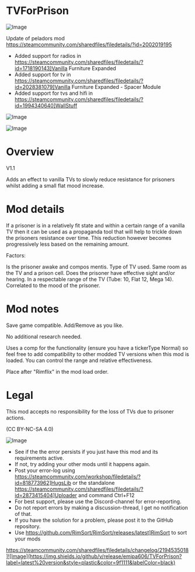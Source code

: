 # TVForPrison

![Image](https://i.imgur.com/buuPQel.png)

Update of peladors mod
https://steamcommunity.com/sharedfiles/filedetails/?id=2002019195

- Added support for radios in https://steamcommunity.com/sharedfiles/filedetails/?id=1718190143]Vanilla Furniture Expanded
- Added support for tv in https://steamcommunity.com/sharedfiles/filedetails/?id=2028381079]Vanilla Furniture Expanded - Spacer Module
- Added support for tvs and hifi in https://steamcommunity.com/sharedfiles/filedetails/?id=1994340640]WallStuff

![Image](https://i.imgur.com/pufA0kM.png)

	
![Image](https://i.imgur.com/Z4GOv8H.png)


# Overview
 V1.1

Adds an effect to vanilla TVs to slowly reduce resistance for prisoners whilst adding a small flat mood increase.


# Mod details


If a prisoner is in a relatively fit state and within a certain range of a vanilla TV then it can be used as a propaganda tool that will help to trickle down the prisoners resistance over time. This reduction however becomes progressively less based on the remaining amount.

Factors:

Is the prisoner awake and compos mentis.
Type of TV used.
Same room as the TV and a prison cell.
Does the prisoner have effective sight and/or hearing.
In a respectable range of the TV (Tube: 10, Flat 12, Mega 14).
Correlated to the mood of the prisoner.


# Mod notes


Save game compatible. Add/Remove as you like. 

No additional research needed.

Uses a comp for the functionality (ensure you have a tickerType Normal) so feel free to add compatibility to other modded TV versions when this mod is loaded. You can control the range and relative effectiveness.

Place after "Rimflix" in the mod load order.


# Legal


This mod accepts no responsibility for the loss of TVs due to prisoner actions.


(CC BY-NC-SA 4.0)


![Image](https://i.imgur.com/PwoNOj4.png)



-  See if the the error persists if you just have this mod and its requirements active.
-  If not, try adding your other mods until it happens again.
-  Post your error-log using https://steamcommunity.com/workshop/filedetails/?id=818773962]HugsLib or the standalone https://steamcommunity.com/sharedfiles/filedetails/?id=2873415404]Uploader and command Ctrl+F12
-  For best support, please use the Discord-channel for error-reporting.
-  Do not report errors by making a discussion-thread, I get no notification of that.
-  If you have the solution for a problem, please post it to the GitHub repository.
-  Use https://github.com/RimSort/RimSort/releases/latest]RimSort to sort your mods



https://steamcommunity.com/sharedfiles/filedetails/changelog/2194535018]![Image](https://img.shields.io/github/v/release/emipa606/TVForPrison?label=latest%20version&style=plastic&color=9f1111&labelColor=black)


